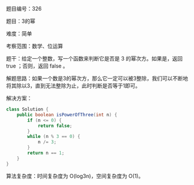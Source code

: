 题目编号：326

题目：3的幂

难度：简单

考察范围：数学、位运算

题干：给定一个整数，写一个函数来判断它是否是 3 的幂次方。如果是，返回 true ；否则，返回 false 。

解题思路：如果一个数是3的幂次方，那么它一定可以被3整除，我们可以不断地将其除以3，直到无法整除为止，此时判断是否等于1即可。

解决方案：

```java
class Solution {
    public boolean isPowerOfThree(int n) {
        if (n <= 0) {
            return false;
        }
        while (n % 3 == 0) {
            n /= 3;
        }
        return n == 1;
    }
}
```

算法复杂度：时间复杂度为 O(log3n)，空间复杂度为 O(1)。